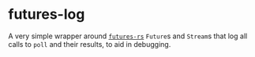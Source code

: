 futures-log
=============

A very simple wrapper around  [`futures-rs`] `Future`s and `Stream`s that log
all calls to `poll` and their results, to aid in debugging.

[`futures-rs`]: https://github.com/rust-lang-nursery/futures-rs